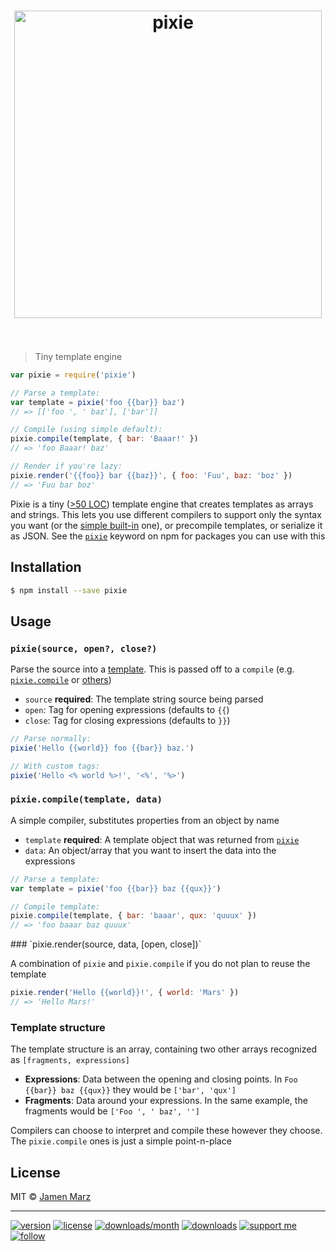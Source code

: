 
<h1 align='center'><img src='https://cdn.rawgit.com/pixiejs/pixie/master/pixie.svg' alt='pixie' width='492'><br><br></h1>

> Tiny template engine

```js
var pixie = require('pixie')

// Parse a template:
var template = pixie('foo {{bar}} baz')
// => [['foo ', ' baz'], ['bar']]

// Compile (using simple default):
pixie.compile(template, { bar: 'Baaar!' })
// => 'foo Baaar! baz'

// Render if you're lazy:
pixie.render('{{foo}} bar {{baz}}', { foo: 'Fuu', baz: 'boz' })
// => 'Fuu bar boz'
```

Pixie is a tiny ([>50 LOC](./index.js)) template engine that creates templates as arrays and strings.  This lets you use different compilers to support only the syntax you want (or the [simple built-in](#pixie_compile) one), or precompile templates, or serialize it as JSON. See the [`pixie`](https://npmjs.com/browse/keyword/pixie) keyword on npm for packages you can use with this

## Installation

```sh
$ npm install --save pixie
```

## Usage

<a name='pixie'></a>
### `pixie(source, open?, close?)`

Parse the source into a [template](#structure). This is passed off to a `compile` (e.g. [`pixie.compile`](#pixie_compile) or [others](https://npmjs.com/browse/keyword/pixie))

- `source` **required**: The template string source being parsed
- `open`: Tag for opening expressions (defaults to `{{`)
- `close`: Tag for closing expressions (defaults to `}}`)

```js
// Parse normally:
pixie('Hello {{world}} foo {{bar}} baz.')

// With custom tags:
pixie('Hello <% world %>!', '<%', '%>')
```

<a name='pixie_compile'></a>
### `pixie.compile(template, data)`

A simple compiler, substitutes properties from an object by name

 - `template` **required**: A template object that was returned from [`pixie`](#pixie)
 - `data`: An object/array that you want to insert the data into the expressions

```js
// Parse a template:
var template = pixie('foo {{bar}} baz {{qux}}')

// Compile template:
pixie.compile(template, { bar: 'baaar', qux: 'quuux' })
// => 'foo baaar baz quuux'
```

<a name='pixie_render'>
### `pixie.render(source, data, [open, close])`

A combination of `pixie` and `pixie.compile` if you do not plan to reuse the template

```js
pixie.render('Hello {{world}}!', { world: 'Mars' })
// => 'Hello Mars!'
```

<a name='structure'></a>
### Template structure

The template structure is an array, containing two other arrays recognized as `[fragments, expressions]`

- **Expressions**: Data between the opening and closing points. In `Foo {{bar}} baz {{qux}}` they would be `['bar', 'qux']`
- **Fragments**: Data around your expressions. In the same example, the fragments would be `['Foo ', ' baz', '']`

Compilers can choose to interpret and compile these however they choose. The `pixie.compile` ones is just a simple point-n-place

## License

MIT &copy; [Jamen Marz](https://git.io/jamen)

---

[![version](https://img.shields.io/npm/v/pixie.svg?style=flat-square)](https://npmjs.com/package/pixie) [![license](https://img.shields.io/npm/l/pixie.svg?style=flat-square)](https://npmjs.com/package/pixie) [![downloads/month](https://img.shields.io/npm/dm/pixie.svg?style=flat-square)](https://npmjs.com/package/pixie) [![downloads](https://img.shields.io/npm/dt/pixie.svg?style=flat-square)](https://npmjs.com/package/pixie) [![support me](https://img.shields.io/badge/support%20me-paypal-green.svg?style=flat-square)](https://www.paypal.me/jamenmarz/5usd) [![follow](https://img.shields.io/github/followers/jamen.svg?style=social&label=Follow)](https://github.com/jamen)
